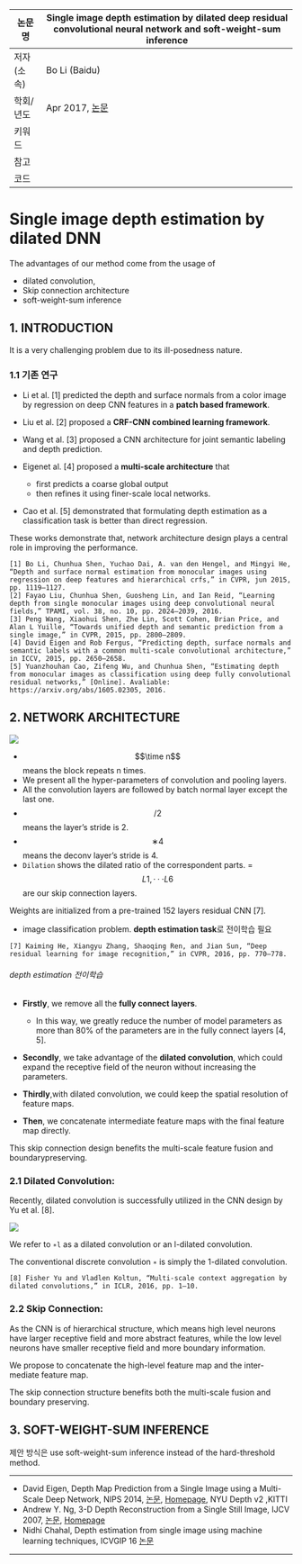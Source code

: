 
|논문명|Single image depth estimation by dilated deep residual convolutional neural network and soft-weight-sum inference|
|-|-|
|저자(소속)|Bo Li (Baidu)|
|학회/년도| Apr 2017, [논문](https://arxiv.org/abs/1705.00534)|
|키워드||
|참고||
|코드||


# Single image depth estimation by dilated DNN

The advantages of our method come from the usage of 
- dilated convolution, 
- Skip connection architecture 
- soft-weight-sum inference

## 1. INTRODUCTION

It is a very challenging problem due to its ill-posedness nature.

### 1.1 기존 연구 

- Li et al. [1] predicted the depth and surface normals from a color image by regression on deep CNN features in a **patch based framework**. 

- Liu et al. [2] proposed a **CRF-CNN combined learning framework**. 

- Wang et al. [3] proposed a CNN architecture for joint semantic labeling and depth prediction.

- Eigenet al. [4] proposed a **multi-scale architecture** that 
    - first predicts a coarse global output 
    - then refines it using finer-scale local networks. 

- Cao et al. [5] demonstrated that formulating depth estimation as a classification task is better than direct regression. 

These works demonstrate that, network architecture design plays a central role in improving the performance.


```
[1] Bo Li, Chunhua Shen, Yuchao Dai, A. van den Hengel, and Mingyi He, “Depth and surface normal estimation from monocular images using regression on deep features and hierarchical crfs,” in CVPR, jun 2015, pp. 1119–1127.
[2] Fayao Liu, Chunhua Shen, Guosheng Lin, and Ian Reid, “Learning depth from single monocular images using deep convolutional neural fields,” TPAMI, vol. 38, no. 10, pp. 2024–2039, 2016.
[3] Peng Wang, Xiaohui Shen, Zhe Lin, Scott Cohen, Brian Price, and Alan L Yuille, “Towards unified depth and semantic prediction from a single image,” in CVPR, 2015, pp. 2800–2809.
[4] David Eigen and Rob Fergus, “Predicting depth, surface normals and semantic labels with a common multi-scale convolutional architecture,” in ICCV, 2015, pp. 2650–2658.
[5] Yuanzhouhan Cao, Zifeng Wu, and Chunhua Shen, “Estimating depth from monocular images as classification using deep fully convolutional residual networks,” [Online]. Avaliable: https://arxiv.org/abs/1605.02305, 2016.
```

## 2. NETWORK ARCHITECTURE

![](https://i.imgur.com/ufGlDWV.png)

- $$\time n$$ means the block repeats n times. 
- We present all the hyper-parameters of convolution and pooling layers. 
- All the convolution layers are followed by batch normal layer except the last one. 
- $$/2$$ means the layer’s stride is 2. 
- $$∗4$$ means the deconv layer’s stride is 4. 
- `Dilation` shows the dilated ratio of the correspondent parts.
= $$L1, · · ·L6$$ are our skip connection layers.


Weights are initialized from a pre-trained 152 layers residual CNN [7]. 
- image classification problem. **depth estimation task**로 전이학습 필요 


```
[7] Kaiming He, Xiangyu Zhang, Shaoqing Ren, and Jian Sun, “Deep residual learning for image recognition,” in CVPR, 2016, pp. 770–778.
```

###### depth estimation 전이학습

- **Firstly**, we remove all the **fully connect layers**. 
    - In this way, we greatly reduce the number of model parameters as more than 80% of the parameters are in the fully connect layers [4, 5]. 

- **Secondly**, we take advantage of the **dilated convolution**, which could expand the receptive field of the neuron without increasing the parameters. 

- **Thirdly**,with dilated convolution, we could keep the spatial resolution of feature maps. 

- **Then**, we concatenate intermediate feature maps with the final feature map directly. 

This skip connection design benefits the multi-scale feature fusion and boundarypreserving.

### 2.1 Dilated Convolution: 

Recently, dilated convolution is successfully utilized in the CNN design by Yu et al. [8]. 

![](https://i.imgur.com/HYhcg7b.png)

We refer to `∗l` as a dilated convolution or an l-dilated convolution.

The conventional discrete convolution `∗` is simply the 1-dilated convolution.

```
[8] Fisher Yu and Vladlen Koltun, “Multi-scale context aggregation by dilated convolutions,” in ICLR, 2016, pp. 1–10.
```


### 2.2 Skip Connection: 

As the CNN is of hierarchical structure, which means high level neurons have larger receptive field and more abstract features, while the low level neurons have smaller receptive field and more boundary information.

We propose to concatenate the high-level feature map and the inter-mediate feature map. 

The skip connection structure benefits both the multi-scale fusion and boundary preserving.

## 3. SOFT-WEIGHT-SUM INFERENCE

제안 방식은 use soft-weight-sum inference instead of the hard-threshold method.


--- 
- David Eigen, Depth Map Prediction from a Single Image using a Multi-Scale Deep Network, NIPS 2014, [논문](https://www.cs.nyu.edu/~deigen/depth/depth_nips14.pdf), [Homepage](https://www.cs.nyu.edu/~deigen/depth/),  NYU Depth v2 ,KITTI 
- Andrew Y. Ng, 3-D Depth Reconstruction from a Single Still Image, IJCV 2007, [논문](http://www.cs.cornell.edu/~asaxena/reconstruction3d/saxena_iccv_3drr07_learning3d.pdf), [Homepage](http://www.cs.cornell.edu/~asaxena/learningdepth/) 
- Nidhi Chahal, Depth estimation from single image using machine learning techniques, ICVGIP 16 [논문](https://dl.acm.org/citation.cfm?id=3010019)
---
